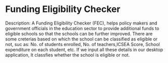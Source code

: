 # Funding Eligibility Checker
Description: A Funding Eligibility Checker (FEC), helps policy makers and government officials in the education sector to provide additional funds to eligible schools so that the schools can be further improved.
There are some creterias  based on which the school can be classified as eligible or not, suc as: No. of students enrolled, No. of teachers,ICSEA Score, School expenditure on each student, etc.
If we input all these details in our desktop application, It classfies whether the school is eligible or not.
